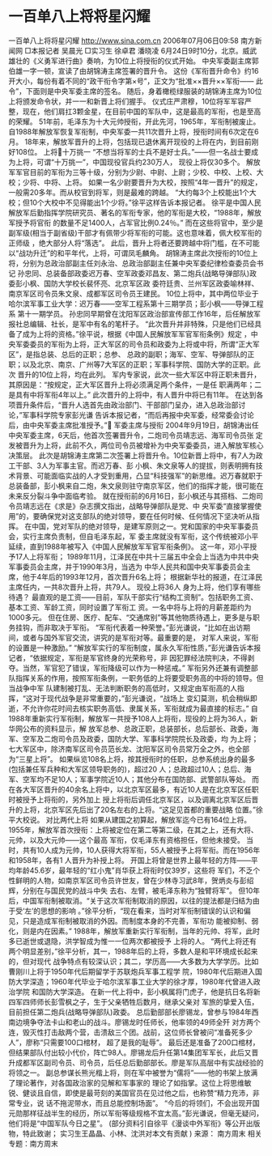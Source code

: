 # 一百单八上将将星闪耀

一百单八上将将星闪耀
http://www.sina.com.cn 2006年07月06日09:58 南方新闻网
□本报记者 吴晨光
□实习生 徐卓君 潘晓凌
6月24日9时10分，北京。威武雄壮的《义勇军进行曲》奏响，为10位上将授衔的仪式开始。
中央军委副主席郭伯雄一字一顿，宣读了由胡锦涛主席签署的晋升令。
这份《军衔晋升命令》约16开大小，每份有着不同的“政干衔令字第×号”，正文为“批准××晋升××军衔—— 此令”，下面则是中央军委主席的签名。
随后，身着橄榄绿服装的胡锦涛主席为10位上将颁发命令状，并一一和新晋上将们握手。
仪式庄严肃穆，10位将军军容严整，现在，他们肩扛3颗金星，在目前中国的军队中，这是最高的军衔，也是至高 的荣耀。
51年前，毛泽东为十大元帅授衔，开此先河，1965年，军衔制被废止。
自1988年解放军恢复军衔制，中央军委一共11次晋升上将，授衔时间有6次定在6月。
18年来，解放军晋升的上将，包括现已退休离开现役的上将在内，到目前刚好108位。
上将十万挑一
“不想当将军的士兵不是好士兵。”——但一名战士要成为上将，可谓“十万挑一”，中国现役官兵约230万人， 现役上将仅30多个。
解放军军官目前的军衔为三等十级，分别为少尉、中尉、上尉；少校、中校、上校、大校；少将、中将、上将。
如果一名少尉要晋升为大校，按照“4年一晋升”的规定，一般需20多年。而从校官到将军，则是最难的跨越。
“大约每3个上校能出1个大校；但10个大校中不见得能出1个少将。”徐平这样告诉本报记者。
徐平是中国人民解放军后勤指挥学院研究员、著名的军衔专家，他的军衔是大校，“1988年，解放军授予将官衔 的数量不足1400人，占军官比例0.24％。”
而在这些将官中，至少是副军级(相当于副省级)干部才有佩带少将军衔的可能。这也意味着，佩大校军衔的正师级 ，绝大部分人将“落选”。
此后，晋升上将者还要跨越中将门槛，在不可能以“战功升迁”的和平年代，上将，可谓凤毛麟角。
胡锦涛主席此次授衔的10位上将，分别为总政治部副主任刘永治、总政治部副主任兼中央军委纪律检查委员会书记 孙忠同、总装备部政委迟万春、空军政委邓昌友、第二炮兵(战略导弹部队)政委彭小枫、国防大学校长裴怀亮、北京军区政 委符廷贵、兰州军区政委喻林祥、南京军区司令员朱文泉、成都军区司令员王建民。
10位上将中，其中两位毕业于哈尔滨军事工业大学：迟万春——空军工程系第十三期学员；彭小枫——导弹工程系 第十一期学员。
孙忠同早期曾在沈阳军区政治部宣传部工作16年，后任解放军报社总编辑、社长，是军中有名的笔杆子。
“此次晋升并非特殊，只是他们已经具备了成为上将的资格。”徐平说，根据《中国人民解放军军官军衔条例》规定 ，中央军委委员的军衔为上将，正大军区的司令员和政委为上将或中将，所谓“正大军区”，是指总装、总后的正职；总参、 总政的副职；海军、空军、导弹部队的正职；以及北京、南京、广州等7大军区的正职；军事科学院、国防大学的正职。此次 晋升的10位上将，均在此列。
军内专家说，此次一些大军区中将正职未晋升，其原因是：“按规定，正大军区晋升上将必须满足两个条件，一是任 职满两年；二是具有中将军衔4年以上。”
此次晋升的上将中，有人晋升中将已有11年。
在达到各项晋升条件后，“晋升人选首先由政治部门、干部部门呈办，进入总政治部讨论，”军事科学院专家彭光谦 告诉本报记者，“而后再报中央军委，经常委会讨论后，由中央军委主席批准授予。”
军委主席与授衔
2004年9月19日，胡锦涛出任中央军委主席，6天后，他首次签署晋升令，二炮司令员靖志远、海军司令员张 定发被晋升为上将，此前不久，两位司令员被增补为中央军委委员，进入解放军核心决策层。
此次是胡锦涛主席第二次签署上将晋升令。10位新晋上将中，有7人为政工干部、3人为军事主官。而迟万春、彭 小枫、朱文泉等人的提拔，则表明拥有技术背景、可能面临实战的人才受到重用，凸显“科技强军”的新思维。迟万春就职于 总装备部，彭小枫来自二炮，朱文泉则驻守南京军区，他们的指挥才能，很可能在未来反分裂斗争中面临考验。
就在授衔前的6月16日，彭小枫还与其搭档、二炮司令员靖志远在《求是》杂志撰文指出，战略导弹部队是党、中 央军委“直接掌握使用”的，要确保党对这支部队的绝对领导，要在任何时候、任何情况下坚决听从指挥。
在中国，党对军队的绝对领导，是建军原则之一。党和国家的中央军事委员会，实行主席负责制，但自毛泽东起，军 委主席就没有军衔，这个传统被邓小平延续，直到1988年被写入《中国人民解放军军官军衔条例》。
这一年，邓小平授予17人上将军衔；
1989年11月，江泽民在中共十三届五中全会上当选为中共中央军事委员会主席，并于1990年3月，当选为 中华人民共和国中央军事委员会主席，他于4年后的1993年12月，首次晋升6名上将；
根据新华社的报道，在江泽民主席任内，一共8次晋升上将，共79人。
现役上将36人
身为上将，他们享有哪些待遇？
最直观的是工资——目前，军队干部实行“结构工资制”。包括职务工资、基本工资、军龄工资，同时设置了军衔工 资。一名中将与上将的月薪差距约为1000多元。
但在住房、医疗、配车、“交通席别”等其他物质待遇上，更多是与职务挂钩，而非取决于军衔。
“军衔代表着一种荣誉。”彭光谦说，“比如在出访期间，或者与国外军官交流，讲究的是军衔对等。最重要的是， 对军人来说，军衔的设置是一种激励。”
“解放军实行的军衔制度，属永久军衔性质，”彭光谦告诉本报记者，“依据规定，军衔是军官终身的光荣称号，非 因犯罪经法院判决，不得剥夺。当然，军官犯了错误，军衔降级可以作为一种惩戒。”
军衔另外还兼有调整部队指挥关系的作用，按照军衔条例，一职务低的上将要受职务高的中将的领导。但当战争中军 队建制被打乱、无法判断职务的高低时，又规定由军衔高的人指挥，“这对于现代战争是非常重要的，”彭光谦说，“战场上 变幻莫测，机会稍纵即逝，不允许你花时间去核实职务高低、隶属关系，军衔就成为最直接的标志。”
自1988年重新实行军衔制，解放军一共授予108人上将衔，现役的上将为36人，新华网公布的资料显示，解 放军总参、总政正职，总装部长，总后部长、政委，海军、空军及二炮司令员及政委，国防大学、军事科学院院长及政委，均 为上将；七大军区中，除济南军区司令员范长龙、沈阳军区司令员常万全之外，也全部为“三星上将”。
如果纵览108名上将，按其授衔时的任职，总参系统出身的最多(包括兼任军兵种和大军区领导职务的)，超过20 人；总政超过10人；总后、海军、空军均不足10人；军事学院近10人；其他分布在国防部、武警部队等处。
而在各大军区晋升的40余名上将中，以北京军区最多，有近10人是在北京军区任职时被授予上将衔的，另外加上 授上将衔后调任北京军区，以及调离北京军区后晋升的上将，北京军区先后出了20名左右的上将。“这足见首都的重要战略 位置。”徐平大校说。
对比两代上将
如果从建国之初算起，解放军迄今已有164位上将。
1955年，解放军首次授衔：上将被定位在第二等第二级，在其之上，还有大将、元帅，以及大元帅——这个最高 军衔，仅毛泽东有资格担任，但他未接受。
当时，共有10人成为元帅，10人获得大将军衔，55人被授予上将军衔。而在1956年和1958年，各有1 人晋升为补授上将。
开国上将曾是世界上最年轻的方阵——平均年龄45.6岁，最年轻的“红小鬼”肖华获上将衔时仅39岁，这些将 军们，不乏个性鲜明的人物，如南京军区司令员许世友，曾在少林寺习武8年，贺炳炎与彭绍辉，分别在与国民党的战斗中失 去右、左臂，被毛泽东称为“独臂将军”。
但10年后，中国军衔制被取消。“关于这次军衔制取消的原因，以往的提法都是归结为由于受‘左’的思想的影响 。”徐平分析，“现在看来，当时对军衔制错误的认识和偏见，只是造成军衔制被取消的外因。而制度本身的不完善，军衔功 能被抑制、弱化，则是内在因素。”
1988年，解放军重新实行军衔制，当年的元帅、将军，此时多已逝世或退隐，洪学智成为惟一一位两次都被授予 上将的人。
“两代上将还有两个明显差别，”徐平分析，其一，1988年后的上将，多数人是和平环境成长起来的，但对现代 战争特点有较深认识；其二，学历高——大多数为大学学历。比如曹刚川上将于1950年代后期留学于苏联炮兵军事工程学 院，1980年代后期进入国防大学深造；1960年代毕业于哈尔滨军事工业大学的徐才厚，1980年代曾进入政治学院 和国防大学深造。
在新一代上将中，彭小枫属将门虎子，他是抗日名将新四军四师师长彭雪枫之子，生于父亲牺牲后数月，继承父亲对 军旅的挚爱入伍，目前担任第二炮兵(战略导弹部队)政委。
总后勤部部长廖锡龙，曾参与1984年西南边境争夺法卡山和老山的战斗。廖锡龙时任师长，他率领的49师全歼 对方两个连，毁灭性打击敌两个营，击溃敌三个团。战前，这位师长曾被问“准备死多少人”，廖称“只需要100口棺材， 超了是我的耻辱”。
最后还是准备了200口棺材，但结果部队付出较小代价，阵亡98人。廖锡龙后升任第14集团军军长，此后又晋 升成都军区副司令员、司令员，后任总后勤部部长。廖是军队高层中有实战经验的将领之一。
副总参谋长熊光楷上将，则在军中被誉为“儒将”——他的书架上放满了理论著作，对各国政治家的见解和军事家的 理论了如指掌。这位上将思维敏锐、健谈且自信，即使是最苛刻的美国官员在见过他之后，也称赞“精力充沛，非常专业，说 话不拖泥带水，而且总能控制场面”。
“今后的将领们，不会出现开国元勋那样征战半生的经历，所以军衔等级规格不宜太高。”彭光谦说，但毫无疑问， 他们将是“中国军队今日之星”。
(部分资料引自徐平《漫谈中外军衔》等公开出版物，特此致谢； 实习生王晶晶、小林、沈洪对本文有贡献 ) 来源：
南方周末
相关专题：南方周末 

